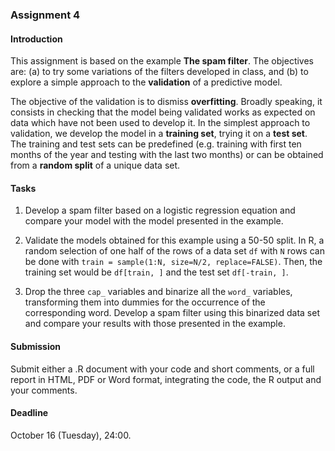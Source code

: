 ### Assignment 4

#### Introduction

This assignment is based on the example **The spam filter**. The objectives are: (a) to try some variations of the filters developed in class, and (b) to explore a simple approach to the **validation** of a predictive model.

The objective of the validation is to dismiss **overfitting**. Broadly speaking, it consists in checking that the model being validated works as expected on data which have not been used to develop it. In the simplest approach to validation, we develop the model in a **training set**, trying it on a **test set**. The training and test sets can be predefined (e.g. training with first ten months of the year and testing with the last two months) or can be obtained from a **random split** of a unique data set.

#### Tasks

1. Develop a spam filter based on a logistic regression equation and compare your model with the model presented in the example.

2. Validate the models obtained for this example using a 50-50 split. In R, a random selection of one half of the rows of a data set `df` with `N` rows can be done with
`train = sample(1:N, size=N/2, replace=FALSE)`.
Then, the training set would be `df[train, ]` and the test set `df[-train, ]`.

3. Drop the three `cap_` variables and binarize all the `word_` variables, transforming them into dummies for the occurrence of the corresponding word. Develop a spam filter using this binarized data set and compare your results with those presented in the example.

#### Submission

Submit either a .R document with your code and short comments, or a full report in HTML, PDF or Word format, integrating the code, the R output and your comments.

#### Deadline

October 16 (Tuesday), 24:00.
